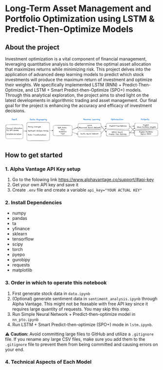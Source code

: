 # Long-Term Asset Management and Portfolio Optimization using LSTM & Predict-Then-Optimize Models

## About the project

Investment optimization is a vital component of financial management, leveraging quantitative analysis to determine the optimal asset allocation that maximizes returns while minimizing risk. This project delves into the application of advanced deep learning models to predict which stock investments will produce the maximum return of investment and optimize their weights. We specifically implemented LSTM (RNN) + Predict-Then-Optimize, and LSTM + Smart Predict-then-Optimize (SPO+) models. Through this analytical exploration, the project aims to shed light on the latest developments in algorithmic trading and asset management. Our final goal for the project is enhancing the accuracy and efficacy of investment decisions.

![Schema of the ML Portfolio project](schema.png)


## How to get started

### 1. Alpha Vantage API Key setup
1. Go to the folowing link https://www.alphavantage.co/support/#api-key
2. Get your own API key and save it
3. Create `.env` file and create a variable 
`api_key="YOUR ACTUAL KEY"`

### 2. Install Dependencies
- numpy
- pandas
- ta
- yfinance
- sklearn
- tensorflow
- scipy
- torch
- pyepo
- gurobipy
- requests
- matplotlib

### 3. Order in which to operate this notebook

1. First generate stock data in `data.ipynb`
2. (Optional) generate sentiment data in `sentiment_analysis.ipynb` through Alpha Vantage. This might not be feasable with free API key since it requires large quantity of requests. You may skip this step.
3. Run Simple Neural Network + Predict-then-optimize model in `nn_pto.ipynb`
4. Run LSTM + Smart Predict-then-optimize (SPO+) mode in `lstm.ipynb`.

⚠️ **Caution:** Avoid committing large files to GitHub and utilize a `.gitignore` file. If you rename any large CSV files, make sure you add them to the `.gitignore` file to prevent them from being committed and causing errors on your end.


### 4. Technical Aspects of Each Model







